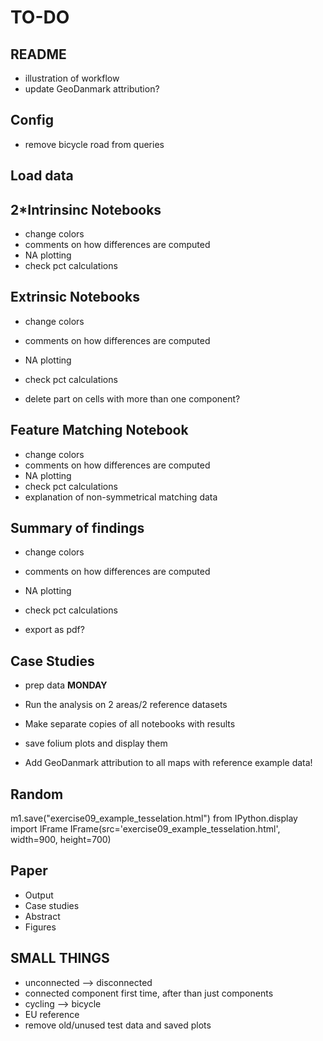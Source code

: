 # TO-DO

## README

- illustration of workflow
- update GeoDanmark attribution?

## Config

- remove bicycle road from queries

## Load data

## 2*Intrinsinc Notebooks

- change colors
- comments on how differences are computed
- NA plotting
- check pct calculations

## Extrinsic Notebooks

- change colors
- comments on how differences are computed
- NA plotting
- check pct calculations

- delete part on cells with more than one component?

## Feature Matching Notebook

- change colors
- comments on how differences are computed
- NA plotting
- check pct calculations
- explanation of non-symmetrical matching data

## Summary of findings

- change colors
- comments on how differences are computed
- NA plotting
- check pct calculations

- export as pdf?

## Case Studies

- prep data **MONDAY**

- Run the analysis on 2 areas/2 reference datasets
- Make separate copies of all notebooks with results
- save folium plots and display them
- Add GeoDanmark attribution to all maps with reference example data!

## Random

m1.save("exercise09_example_tesselation.html")
from IPython.display import IFrame
IFrame(src='exercise09_example_tesselation.html', width=900, height=700)

## Paper

- Output
- Case studies
- Abstract
- Figures

## SMALL THINGS

- unconnected --> disconnected
- connected component first time, after than just components
- cycling --> bicycle
- EU reference
- remove old/unused test data and saved plots
